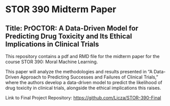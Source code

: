 # STOR 390 Midterm Paper
## Title: PrOCTOR: A Data-Driven Model for Predicting Drug Toxicity and Its Ethical Implications in Clinical Trials

This repository contains a pdf and RMD file for the midterm paper for the course STOR 390: Moral Machine Learning.

This paper will analyze the methodologies and results presented in “A Data-Driven Approach to Predicting Successes and Failures of Clinical Trials,” where the authors develop a data-driven model to predict the likelihood of drug toxicity in clinical trials, alongside the ethical implications this raises.

Link to Final Project Repository: https://github.com/Licza/STOR-390-Final


